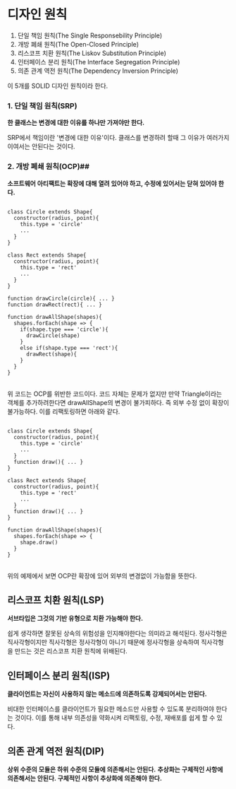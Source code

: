 # 디자인 원칙

1. 단일 책임 원칙(The Single Responsebility Principle)
2. 개방 폐쇄 원칙(The Open-Closed Principle)
3. 리스코프 치환 원칙(The Liskov Substitution Principle)
4. 인터페이스 분리 원칙(The Interface Segregation Principle)
5. 의존 관계 역전 원칙(The Dependency Inversion Principle)

이 5개를 SOLID 디자인 원칙이라 한다.

### 1. 단일 책임 원칙(SRP)

**한 클래스는 변경에 대한 이유를 하나만 가져야만 한다.**

SRP에서 책임이란 '변경에 대한 이유'이다. 클래스를 변경하려 할때 그 이유가 여러가지이여서는 안된다는 것이다.

### 2. 개방 폐쇄 원칙(OCP)##

**소프트웨어 아티팩트는 확장에 대해 열려 있어야 하고, 수정에 있어서는 닫혀 있어야 한다.**

<pre>
<code>
class Circle extends Shape{
  constructor(radius, point){
    this.type = 'circle'
    ...
  }
}

class Rect extends Shape{
  constructor(radius, point){
    this.type = 'rect'
    ...
  }
}

function drawCircle(circle){ ... }
function drawRect(rect){ ... }

function drawAllShape(shapes){
  shapes.forEach(shape => {
    if(shape.type === 'circle'){
      drawCircle(shape)
    }
    else if(shape.type === 'rect'){
      drawRect(shape){
    }
  }
}
</code>
</pre>

위 코드는 OCP를 위반한 코드이다.
코드 자체는 문제가 없지만 만약 Triangle이라는 객체를 추가하려한다면 drawAllShape의 변경이 불가피하다.
즉 외부 수정 없이 확장이 불가능하다. 이를 리팩토링하면 아래와 같다.

<pre>
<code>
class Circle extends Shape{
  constructor(radius, point){
    this.type = 'circle'
    ...
  }
  function draw(){ ... }
}

class Rect extends Shape{
  constructor(radius, point){
    this.type = 'rect'
    ...
  }
  function draw(){ ... }
}

function drawAllShape(shapes){
  shapes.forEach(shape => {
    shape.draw()
  }
}
</code>
</pre>

위의 예제에서 보면 OCP란 확장에 있어 외부의 변경없이 가능함을 뜻한다.

## 리스코프 치환 원칙(LSP)

**서브타입은 그것의 기반 유형으로 치환 가능해야 한다.**

쉽게 생각하면 잘못된 상속의 위험성을 인지해야한다는 의미라고 해석된다.
정사각형은 직사각형이지만 직사각형은 정사각형이 아니기 때문에 정사각형을 상속하여 직사각형을 만드는 것은 리스코프 치환 원칙에 위배된다.

## 인터페이스 분리 원칙(ISP)

**클라이언트는 자신이 사용하지 않는 메소드에 의존하도록 강제되어서는 안된다.**

비대한 인터페이스를 클라이언트가 필요한 메소드만 사용할 수 있도록 분리하여야 한다는 것이다.
이를 통해 내부 의존성을 약화시켜 리팩토링, 수정, 재배포를 쉽게 할 수 있다.

## 의존 관계 역전 원칙(DIP)

**상위 수준의 모듈은 하위 수준의 모듈에 의존해서는 안된다.**
**추상화는 구체적인 사항에 의존해서는 안된다. 구체적인 사항이 추상화에 의존해야 한다.**
